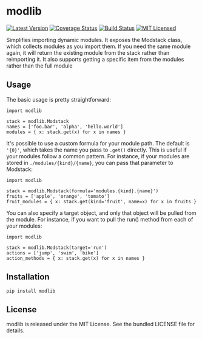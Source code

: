 modlib
=========

[![Latest Version](https://img.shields.io/pypi/v/modlib.svg)](https://pypi.python.org/pypi/modlib/)
[![Coverage Status](https://img.shields.io/coveralls/akerl/modlib.svg)](https://coveralls.io/r/akerl/modlib)
[![Build Status](https://img.shields.io/travis/akerl/modlib.svg)](https://travis-ci.org/akerl/modlib)
[![MIT Licensed](https://img.shields.io/badge/license-MIT-green.svg)](https://tldrlegal.com/license/mit-license)

Simplifies importing dynamic modules. It exposes the Modstack class, which collects modules as you import them. If you need the same module again, it will return the existing module from the stack rather than reimporting it. It also supports getting a specific item from the modules rather than the full module

## Usage

The basic usage is pretty straightforward:

```
import modlib

stack = modlib.Modstack
names = ['foo.bar', 'alpha', 'hello.world']
modules = { x: stack.get(x) for x in names }
```

It's possible to use a custom formula for your module path. The default is `'{0}'`, which takes the name you pass to `.get()` directly. This is useful if your modules follow a common pattern. For instance, if your modules are stored in `./modules/{kind}/{name}`, you can pass that parameter to Modstack:

```
import modlib

stack = modlib.Modstack(formula='modules.{kind}.{name}')
fruits = ['apple', 'orange', 'tomato']
fruit_modules = { x: stack.get(kind='fruit', name=x) for x in fruits }
```

You can also specify a target object, and only that object will be pulled from the module. For instance, if you want to pull the run() method from each of your modules:

```
import modlib

stack = modlib.Modstack(target='run')
actions = ['jump', 'swim', 'bike']
action_methods = { x: stack.get(x) for x in names }
```

## Installation

    pip install modlib

## License

modlib is released under the MIT License. See the bundled LICENSE file for details.


